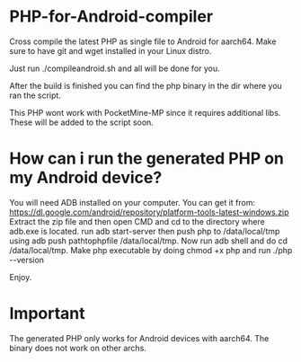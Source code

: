 # PHP-for-Android-compiler
Cross compile the latest PHP as single file to Android for aarch64. Make sure to have git and wget installed in your Linux distro. 

Just run ./compileandroid.sh and all will be done for you. 

After the build is finished you can find the php binary in the dir where you ran the script. 

This PHP wont work with PocketMine-MP since it requires additional libs. These will be added to the script soon.

# How can i run the generated PHP on my Android device?
You will need ADB installed on your computer. You can get it from: https://dl.google.com/android/repository/platform-tools-latest-windows.zip
Extract the zip file and then open CMD and cd to the directory where adb.exe is located.
run adb start-server then push php to /data/local/tmp using adb push pathtophpfile /data/local/tmp.
Now run adb shell and do cd /data/local/tmp. Make php executable by doing chmod +x php and run ./php --version

Enjoy.

# Important
The generated PHP only works for Android devices with aarch64. The binary does not work on other archs. 
